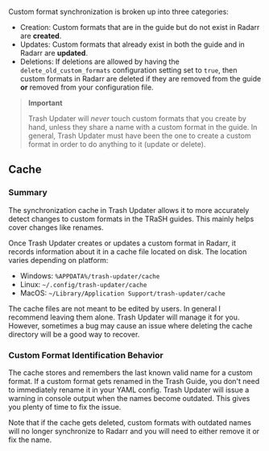 Custom format synchronization is broken up into three categories:

- Creation: Custom formats that are in the guide but do not exist in Radarr are **created**.
- Updates: Custom formats that already exist in both the guide and in Radarr are **updated**.
- Deletions: If deletions are allowed by having the `delete_old_custom_formats` configuration
  setting set to `true`, then custom formats in Radarr are deleted if they are removed from the
  guide **or** removed from your configuration file.

> **Important**
>
> Trash Updater will *never* touch custom formats that you create by hand, unless they share a name
> with a custom format in the guide. In general, Trash Updater must have been the one to create a
> custom format in order to do anything to it (update or delete).

## Cache

### Summary

The synchronization cache in Trash Updater allows it to more accurately detect changes to custom
formats in the TRaSH guides. This mainly helps cover changes like renames.

Once Trash Updater creates or updates a custom format in Radarr, it records information about it in
a cache file located on disk. The location varies depending on platform:

- Windows: `%APPDATA%/trash-updater/cache`
- Linux: `~/.config/trash-updater/cache`
- MacOS: `~/Library/Application Support/trash-updater/cache`

The cache files are not meant to be edited by users. In general I recommend leaving them alone.
Trash Updater will manage it for you. However, sometimes a bug may cause an issue where deleting the
cache directory will be a good way to recover.

### Custom Format Identification Behavior

The cache stores and remembers the last known valid name for a custom format. If a custom format
gets renamed in the Trash Guide, you don't need to immediately rename it in your YAML config. Trash
Updater will issue a warning in console output when the names become outdated. This gives you plenty
of time to fix the issue.

Note that if the cache gets deleted, custom formats with outdated names will no longer synchronize
to Radarr and you will need to either remove it or fix the name.
